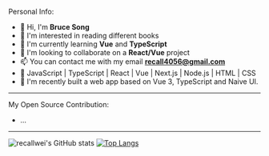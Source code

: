 Personal Info:

- 👋 Hi, I'm **Bruce Song**
- 📖 I'm interested in reading different books
- 🌱 I'm currently learning **Vue** and **TypeScript**
- 💞️ I'm looking to collaborate on a **React/Vue** project
- 📫 You can contact me with my email **recall4056@gmail.com**
- 💪 JavaScript | TypeScript | React | Vue | Next.js | Node.js | HTML | CSS
- 🚀 I'm recently built a web app based on Vue 3, TypeScript and Naive UI.

---

My Open Source Contribution:
- ...

---

![recallwei's GitHub stats](https://github-readme-stats.vercel.app/api?username=recallwei&count_private=true&theme=react)
[![Top Langs](https://github-readme-stats.vercel.app/api/top-langs/?username=recallwei&layout=compact&theme=react)](https://github.com/recallwei)
